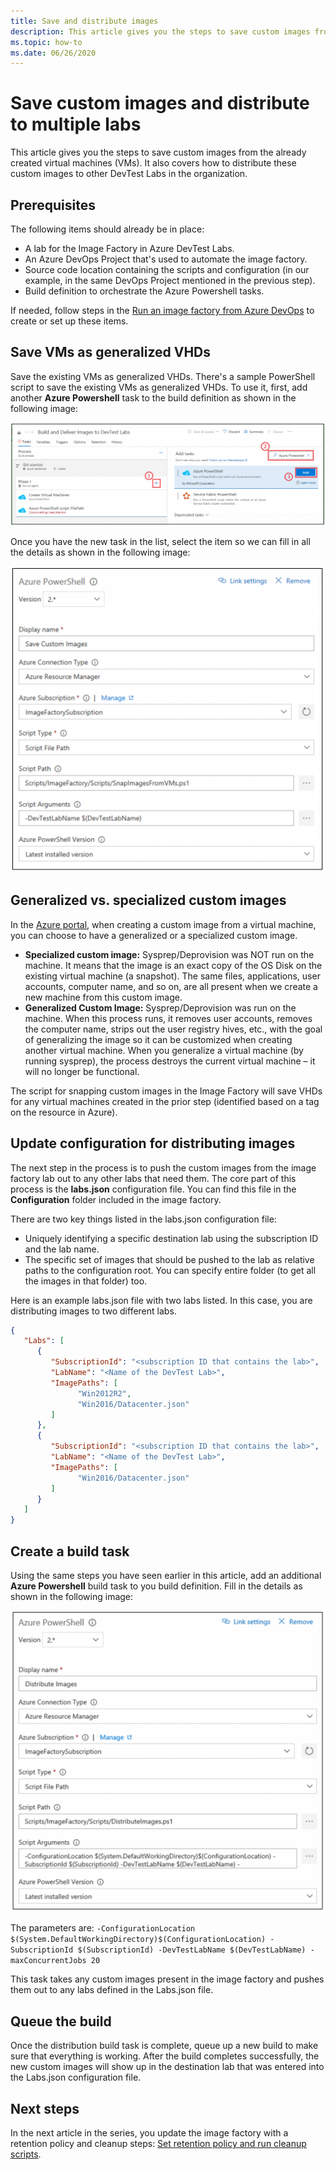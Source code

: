 ```yaml
---
title: Save and distribute images
description: This article gives you the steps to save custom images from the already created virtual machines (VMs) in Azure DevTest Labs.
ms.topic: how-to
ms.date: 06/26/2020
---
```


# Save custom images and distribute to multiple labs
This article gives you the steps to save custom images from the already created virtual machines (VMs). It also covers how to distribute these custom images to other DevTest Labs in the organization.

## Prerequisites
The following items should already be in place:

- A lab for the Image Factory in Azure DevTest Labs.
- An Azure DevOps Project that's used to automate the image factory.
- Source code location containing the scripts and configuration (in our example, in the same DevOps Project mentioned in the previous step).
- Build definition to orchestrate the Azure Powershell tasks.

If needed, follow steps in the [Run an image factory from Azure DevOps](image-factory-set-up-devops-lab.md) to create or set up these items. 

## Save VMs as generalized VHDs
Save the existing VMs as generalized VHDs.  There's a sample PowerShell script to save the existing VMs as generalized VHDs. To use it, first, add another **Azure Powershell** task to the build definition as shown in the following image:

![Add Azure PowerShell step](./media/save-distribute-custom-images/powershell-step.png)

Once you have the new task in the list, select the item so we can fill in all the details as shown in the following image: 

![PowerShell settings](./media/save-distribute-custom-images/powershell-settings.png)


## Generalized vs. specialized custom images
In the [Azure portal](https://portal.azure.com), when creating a custom image from a virtual machine, you can choose to have a generalized or a specialized custom image.

- **Specialized custom image:** Sysprep/Deprovision was NOT run on the machine. It means that the image is an exact copy of the OS Disk on the existing virtual machine (a snapshot).  The same files, applications, user accounts, computer name, and so on, are all present when we create a new machine from this custom image.
- **Generalized Custom Image:** Sysprep/Deprovision was run on the machine.  When this process runs, it removes user accounts, removes the computer name, strips out the user registry hives, etc., with the goal of generalizing the image so it can be customized when creating another virtual machine.  When you generalize a virtual machine (by running sysprep), the process destroys the current virtual machine – it will no longer be functional.

The script for snapping custom images in the Image Factory will save VHDs for any virtual machines created in the prior step (identified based on a tag on the resource in Azure).

## Update configuration for distributing images
The next step in the process is to push the custom images from the image factory lab out to any other labs that need them. The core part of this process is the **labs.json** configuration file. You can find this file in the **Configuration** folder included in the image factory.

There are two key things listed in the labs.json configuration file:

- Uniquely identifying a specific destination lab using the subscription ID and the lab name.
- The specific set of images that should be pushed to the lab as relative paths to the configuration root. You can specify entire folder (to get all the images in that folder) too.

Here is an example labs.json file with two labs listed. In this case, you are distributing images to two different labs.

```json
{
   "Labs": [
      {
         "SubscriptionId": "<subscription ID that contains the lab>",
         "LabName": "<Name of the DevTest Lab>",
         "ImagePaths": [
               "Win2012R2",
               "Win2016/Datacenter.json"
         ]
      },
      {
         "SubscriptionId": "<subscription ID that contains the lab>",
         "LabName": "<Name of the DevTest Lab>",
         "ImagePaths": [
               "Win2016/Datacenter.json"
         ]
      }
   ]
}
```

## Create a build task
Using the same steps you have seen earlier in this article, add an additional **Azure Powershell** build task to you  build definition. Fill in the details as shown in the following image: 

![Build task to distribute images](./media/save-distribute-custom-images/second-build-task-powershell.png)

The parameters are: `-ConfigurationLocation $(System.DefaultWorkingDirectory)$(ConfigurationLocation) -SubscriptionId $(SubscriptionId) -DevTestLabName $(DevTestLabName) -maxConcurrentJobs 20`

This task takes any custom images present in the image factory and pushes them out to any labs defined in the Labs.json file.

## Queue the build
Once the distribution build task is complete, queue up a new build to make sure that everything is working. After the build completes successfully, the new custom images will show up in the destination lab that was entered into the Labs.json configuration file.

## Next steps
In the next article in the series, you update the image factory with a retention policy and cleanup steps: [Set retention policy and run cleanup scripts](image-factory-set-retention-policy-cleanup.md).
